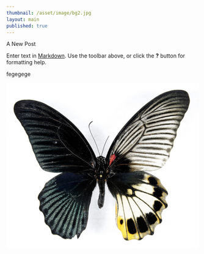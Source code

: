 ```yaml
---
thumbnail: /asset/image/bg2.jpg
layout: main
published: true
---
```


A New Post

Enter text in [Markdown](http://daringfireball.net/projects/markdown/). Use the toolbar above, or click the **?** button for formatting help.

fegegege

![butterfly-5.jpg](/asset/image/butterfly-5.jpg)